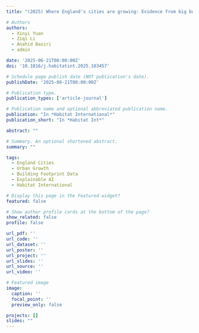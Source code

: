 ```yaml
---
title: "(2025) Where England's cities are growing: Evidence from big building footprint data and explainable AI. Habitat International, 163, 103457"

# Authors
authors:
  - Xinyi Yuan
  - Ziqi Li
  - Anahid Basiri
  - admin

date: '2025-06-21T08:00:00Z'
doi: '10.1016/j.habitatint.2025.103457'

# Schedule page publish date (NOT publication's date).
publishDate: '2025-06-21T08:00:00Z'

# Publication type.
publication_types: ['article-journal']

# Publication name and optional abbreviated publication name.
publication: "In *Habitat International*"
publication_short: "In *Habitat Int*"

abstract: ""

# Summary. An optional shortened abstract.
summary: ""

tags:
  - England Cities
  - Urban Growth
  - Building Footprint Data
  - Explainable AI
  - Habitat International

# Display this page in the Featured widget?
featured: false

# Show author profile cards at the bottom of the page?
show_related: false
profile: false

url_pdf: ''
url_code: ''
url_dataset: ''
url_poster: ''
url_project: ''
url_slides: ''
url_source: ''
url_video: ''

# Featured image
image:
  caption: ''
  focal_point: ''
  preview_only: false

projects: []
slides: ""
---
```

